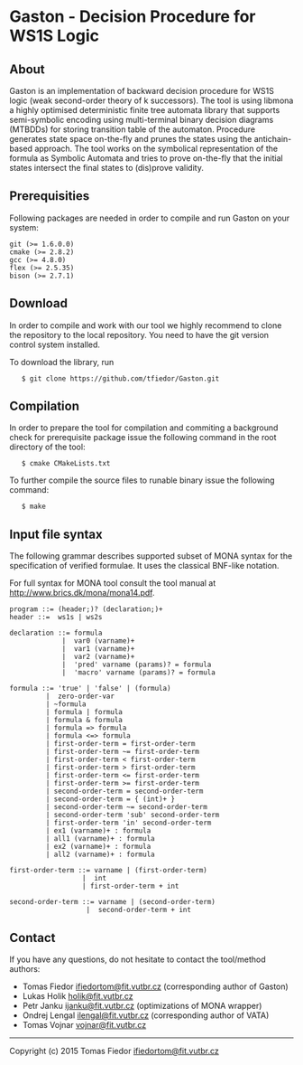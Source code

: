 # Gaston - Decision Procedure for WS1S Logic
## About 
  
  Gaston is an implementation of backward decision procedure for WS1S logic
  (weak second-order theory of k successors). The tool is using libmona a 
  highly optimised deterministic finite tree automata library that supports 
  semi-symbolic encoding using multi-terminal binary decision diagrams (MTBDDs) for
  storing transition table of the automaton. Procedure generates state space on-the-fly
  and prunes the states using the antichain-based approach. The tool works on the 
  symbolical representation of the formula as Symbolic Automata and tries to prove
  on-the-fly that the initial states intersect the final states to (dis)prove
  validity.
  
## Prerequisities 
 
 Following packages are needed in order to compile and run Gaston on your system:

 	git (>= 1.6.0.0)
 	cmake (>= 2.8.2)
 	gcc (>= 4.8.0)
 	flex (>= 2.5.35)
 	bison (>= 2.7.1)
 	
## Download
 
 In order to compile and work with our tool we highly recommend to clone the repository
 to the local repository. You need to have the git version control system installed.
 
 To download the library, run

``` 
   $ git clone https://github.com/tfiedor/Gaston.git
```
 	
## Compilation
 
 In order to prepare the tool for compilation and commiting a background check for
 prerequisite package issue the following command in the root directory of the tool:
 
```
   $ cmake CMakeLists.txt
```   
   
 To further compile the source files to runable binary issue the following command:
 
```
   $ make
```
## Input file syntax

The following grammar describes supported subset of MONA syntax
for the specification of verified formulae. It uses the classical BNF-like
notation.

For full syntax for MONA tool consult the tool manual at http://www.brics.dk/mona/mona14.pdf.

```
program ::= (header;)? (declaration;)+
header ::=  ws1s | ws2s

declaration ::= formula
             |  var0 (varname)+
             |  var1 (varname)+
             |  var2 (varname)+
             |  'pred' varname (params)? = formula
             |  'macro' varname (params)? = formula

formula ::= 'true' | 'false' | (formula)
         |  zero-order-var
         | ~formula
         | formula | formula
         | formula & formula
         | formula => formula
         | formula <=> formula
         | first-order-term = first-order-term 
         | first-order-term ~= first-order-term 
         | first-order-term < first-order-term 
         | first-order-term > first-order-term
         | first-order-term <= first-order-term 
         | first-order-term >= first-order-term
         | second-order-term = second-order-term
         | second-order-term = { (int)+ }
         | second-order-term ~= second-order-term
         | second-order-term 'sub' second-order-term
         | first-order-term 'in' second-order-term
         | ex1 (varname)+ : formula
         | all1 (varname)+ : formula
         | ex2 (varname)+ : formula
         | all2 (varname)+ : formula

first-order-term ::= varname | (first-order-term)
                  |  int
                  | first-order-term + int

second-order-term ::= varname | (second-order-term)
                   |  second-order-term + int
```
 
## Contact 
 
 If you have any questions, do not hesitate to contact the tool/method authors:
 
  * Tomas Fiedor <ifiedortom@fit.vutbr.cz> (corresponding author of Gaston)
  * Lukas Holik <holik@fit.vutbr.cz>
  * Petr Janku <ijanku@fit.vutbr.cz> (optimizations of MONA wrapper)
  * Ondrej Lengal <ilengal@fit.vutbr.cz> (corresponding author of VATA)
  * Tomas Vojnar <vojnar@fit.vutbr.cz>
 
 ---
 Copyright (c) 2015  Tomas Fiedor <ifiedortom@fit.vutbr.cz>
 
